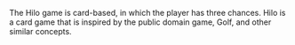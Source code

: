 The Hilo game is card-based, in which the player has three chances.
Hilo is a card game that is inspired by the public domain game, Golf, and other similar concepts.
